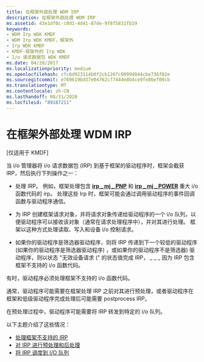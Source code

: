 ```yaml
---
title: 在框架外部处理 WDM IRP
description: 在框架外部处理 WDM IRP
ms.assetid: 43e1df0c-c0d1-4d41-87de-9f8f5831fb19
keywords:
- WDM Irp WDK KMDF
- WDM Irp WDK KMDF，框架外
- Irp WDK KMDF
- KMDF-框架外的 Irp WDK
- I/o 请求数据包 WDK KMDF
ms.date: 04/20/2017
ms.localizationpriority: medium
ms.openlocfilehash: cfc6d923114b0f2cb126fc0999d844cbe736f02e
ms.sourcegitcommit: e769619bd37e04762c77444e8b4ce9fe86ef09cb
ms.translationtype: MT
ms.contentlocale: zh-CN
ms.lasthandoff: 08/31/2020
ms.locfileid: "89187211"
---
```

# <a name="handling-wdm-irps-outside-of-the-framework"></a>在框架外部处理 WDM IRP


\[仅适用于 KMDF\]

当 i/o 管理器将 i/o 请求数据包 (IRP) 到基于框架的驱动程序时，框架会截获 IRP，然后执行下列操作之一：

-   处理 IRP。 例如，框架处理包含 [**irp \_ mj \_ PNP**](../kernel/irp-mj-pnp.md) 和 [**irp \_ mj \_ POWER**](../kernel/irp-mj-power.md) 重大 i/o 函数代码的 irp。 处理这些 Irp 时，框架可能会通过调用驱动程序的事件回调函数与驱动程序通信。

-   为 IRP 创建框架请求对象，并将请求对象传递给驱动程序的一个 i/o 队列，以便驱动程序可以接收该对象（通常在请求处理程序中），并对其进行处理。 框架以这种方式处理读取、写入和设备 i/o 控制请求。

-   如果你的驱动程序是筛选器驱动程序，则将 IRP 传递到下一个较低的驱动程序 (如果你的驱动程序是筛选器驱动程序) ，或如果你的驱动程序不是筛选器) 驱动程序，则以状态 "无效设备请求 (" 的状态值完成 IRP， \_ \_ \_ 因为 IRP 包含框架不支持的 i/o 函数代码。

有时，驱动程序必须处理框架不支持的 i/o 函数代码。

通常，驱动程序可能需要在框架处理 IRP 之前对其进行预处理，或者驱动程序在框架和低级驱动程序完成处理后可能需要 postprocess IRP。

在预处理过程中，驱动程序可能需要将 IRP 转发到特定的 i/o 队列。

以下主题介绍了这些情况：

-   [处理框架不支持的 IRP](handling-an-irp-that-the-framework-does-not-support.md)
-   [对 IRP 进行预处理和后处理](preprocessing-and-postprocessing-irps.md)
-   [将 IRP 调度到 I/O 队列](dispatching-irps-to-i-o-queues.md)

 

